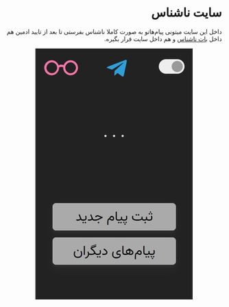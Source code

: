 <div>
  <h1 dir='rtl'>سایت ناشناس</h1>
  <p dir='rtl'>
  داخل این سایت میتونی پیام‌هاتو به صورت کاملا ناشناس بفرستی تا بعد از تایید ادمین هم داخل <a href='https://github.com/ar-ekt/IncognitoBot'>بات ناشناس</a> و هم داخل سایت قرار بگیره.
	
  </p>

</div>


<span style="text-align:center;">
<figure class="post-figure">
<img class="preview" src="./images/preview.jpg" alt="Incognito Web preview" style="height:80%; margin:auto"/>
</figure>
</span>

